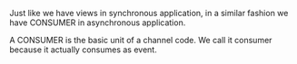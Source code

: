 Just like we have views in synchronous application, in a similar fashion we have CONSUMER in asynchronous application.

A CONSUMER is the basic unit of a channel code. We call it consumer because it actually consumes as event.